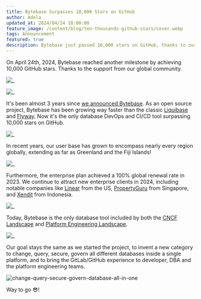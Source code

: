```yaml
---
title: Bytebase Surpasses 10,000 Stars on GitHub
author: Adela
updated_at: 2024/04/24 18:00:00
feature_image: /content/blog/ten-thousands-github-stars/cover.webp
tags: Announcement
featured: true
description: Bytebase just passed 10,000 stars on GitHub, thanks to our global community.
---
```


On April 24th, 2024, Bytebase reached another milestone by achieving 10,000 GitHub stars. Thanks to the support from our global community.

![_](/content/blog/ten-thousands-github-stars/sh-10000-stars.webp)

![_](/content/blog/ten-thousands-github-stars/gh-10000-stars.webp)

It's been almost 3 years since [we announced Bytebase](/blog/announce-bytebase/). As an open source
project, Bytebase has been growing way faster than the classic [Liquibase](/blog/bytebase-vs-liquibase/) and [Flyway](/blog/bytebase-vs-flyway/). Now it's the only database DevOps and CI/CD tool surpassing 10,000 stars on GitHub.

![_](/content/blog/ten-thousands-github-stars/star-history-compare.webp)

In recent years, our user base has grown to encompass nearly every region globally, extending as far as Greenland and the Fiji Islands!

![_](/content/blog/ten-thousands-github-stars/map.webp)

Furthermore, the enterprise plan achieved a 100% global renewal rate in 2023. We continue to attract new enterprise clients in 2024, including notable companies like [Linear](https://linear.app) from the US, [PropertyGuru](https://www.propertyguru.com.sg) from Singapore, and [Xendit](https://www.xendit.co) from Indonesia.

![_](/content/blog/ten-thousands-github-stars/logos.webp)

Today, Bytebase is the only database tool included by both the [CNCF Landscape](https://landscape.cncf.io/?selected=bytebase) and [Platform Engineering Landscape](https://platformengineering.org/tools/bytebase).

![_](/content/blog/ten-thousands-github-stars/landscape.webp)

Our goal stays the same as we started the project, to invent a new category to change, query, secure, govern all different databases inside a single platform, and to bring the GitLab/GitHub experience to developer, DBA and the platform engineering
teams.

![change-query-secure-govern-database-all-in-one](/images/db-scheme-lg.png)

Way to go 😎!
